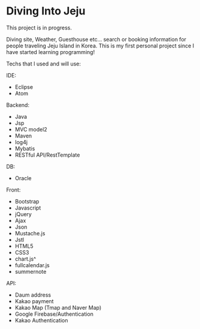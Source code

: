 # Diving Into Jeju

This project is in progress.

Diving site, Weather, Guesthouse etc... search or booking information for people traveling Jeju Island in Korea.
This is my first personal project since I have started learning programming!

Techs that I used and will use:

IDE:
- Eclipse
- Atom

Backend:
- Java
- Jsp
- MVC model2
- Maven
- log4j
- Mybatis
- RESTful API/RestTemplate

DB:
- Oracle

Front:
- Bootstrap
- Javascript
- jQuery
- Ajax
- Json
- Mustache.js
- Jstl
- HTML5
- CSS3
- chart.js^
- fullcalendar.js
- summernote

API:
- Daum address 
- Kakao payment 
- Kakao Map (Tmap and Naver Map)
- Google Firebase/Authentication
- Kakao Authentication
